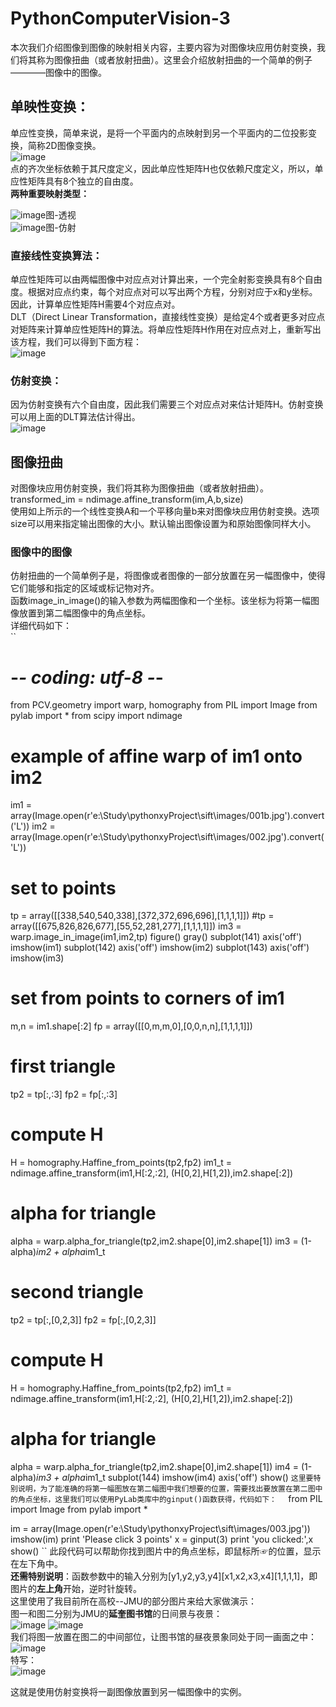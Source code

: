 # PythonComputerVision-3
本次我们介绍图像到图像的映射相关内容，主要内容为对图像块应用仿射变换，我们将其称为图像扭曲（或者放射扭曲）。这里会介绍放射扭曲的一个简单的例子————图像中的图像。  
## 单映性变换：  
单应性变换，简单来说，是将一个平面内的点映射到另一个平面内的二位投影变换，简称2D图像变换。  
![image](https://github.com/Nocami/PythonComputerVision-3/blob/master/images/111.jpg)  
点的齐次坐标依赖于其尺度定义，因此单应性矩阵H也仅依赖尺度定义，所以，单应性矩阵具有8个独立的自由度。  
**两种重要映射类型：**  

![image](https://github.com/Nocami/PythonComputerVision-3/blob/master/images/01bb.jpg)图-透视  
![image](https://github.com/Nocami/PythonComputerVision-3/blob/master/images/04仿射.jpg)图-仿射  
### 直接线性变换算法：
单应性矩阵可以由两幅图像中对应点对计算出来，一个完全射影变换具有8个自由度。根据对应点约束，每个对应点对可以写出两个方程，分别对应于x和y坐标。因此，计算单应性矩阵H需要4个对应点对。  
DLT（Direct Linear Transformation，直接线性变换）是给定4个或者更多对应点对矩阵来计算单应性矩阵H的算法。将单应性矩阵H作用在对应点对上，重新写出该方程，我们可以得到下面方程：  
![image](https://github.com/Nocami/PythonComputerVision-3/blob/master/images/333%E7%9B%B4%E6%8E%A5%E7%BA%BF%E6%80%A7.jpg)  
### 仿射变换：
因为仿射变换有六个自由度，因此我们需要三个对应点对来估计矩阵H。仿射变换可以用上面的DLT算法估计得出。  
![image](https://github.com/Nocami/PythonComputerVision-3/blob/master/images/222仿射.jpg)  
## 图像扭曲
对图像块应用仿射变换，我们将其称为图像扭曲（或者放射扭曲）。  
transformed_im = ndimage.affine_transform(im,A,b,size)  
使用如上所示的一个线性变换A和一个平移向量b来对图像块应用仿射变换。选项size可以用来指定输出图像的大小。默认输出图像设置为和原始图像同样大小。  
### 图像中的图像
仿射扭曲的一个简单例子是，将图像或者图像的一部分放置在另一幅图像中，使得它们能够和指定的区域或标记物对齐。  
函数image_in_image()的输入参数为两幅图像和一个坐标。该坐标为将第一幅图像放置到第二幅图像中的角点坐标。  
详细代码如下：  
``
 # -*- coding: utf-8 -*-
from PCV.geometry import warp, homography
from PIL import  Image
from pylab import *
from scipy import ndimage

# example of affine warp of im1 onto im2

im1 = array(Image.open(r'e:\Study\pythonxyProject\sift\images/001b.jpg').convert('L'))
im2 = array(Image.open(r'e:\Study\pythonxyProject\sift\images/002.jpg').convert('L'))
# set to points
tp = array([[338,540,540,338],[372,372,696,696],[1,1,1,1]])
#tp = array([[675,826,826,677],[55,52,281,277],[1,1,1,1]])
im3 = warp.image_in_image(im1,im2,tp)
figure()
gray()
subplot(141)
axis('off')
imshow(im1)
subplot(142)
axis('off')
imshow(im2)
subplot(143)
axis('off')
imshow(im3)

# set from points to corners of im1
m,n = im1.shape[:2]
fp = array([[0,m,m,0],[0,0,n,n],[1,1,1,1]])
# first triangle
tp2 = tp[:,:3]
fp2 = fp[:,:3]
# compute H
H = homography.Haffine_from_points(tp2,fp2)
im1_t = ndimage.affine_transform(im1,H[:2,:2],
(H[0,2],H[1,2]),im2.shape[:2])
# alpha for triangle
alpha = warp.alpha_for_triangle(tp2,im2.shape[0],im2.shape[1])
im3 = (1-alpha)*im2 + alpha*im1_t
# second triangle
tp2 = tp[:,[0,2,3]]
fp2 = fp[:,[0,2,3]]
# compute H
H = homography.Haffine_from_points(tp2,fp2)
im1_t = ndimage.affine_transform(im1,H[:2,:2],
(H[0,2],H[1,2]),im2.shape[:2])
# alpha for triangle
alpha = warp.alpha_for_triangle(tp2,im2.shape[0],im2.shape[1])
im4 = (1-alpha)*im3 + alpha*im1_t
subplot(144)
imshow(im4)
axis('off')
show()
``
这里要特别说明，为了能准确的将第一幅图放在第二幅图中我们想要的位置，需要找出要放置在第二图中的角点坐标，这里我们可以使用PyLab类库中的ginput()函数获得，代码如下：  
``
from PIL import Image
from pylab import *

im = array(Image.open(r'e:\Study\pythonxyProject\sift\images/003.jpg'))
imshow(im)
print 'Please click 3 points'
x = ginput(3)
print 'you clicked:',x
show()
``
此段代码可以帮助你找到图片中的角点坐标，即鼠标所☞的位置，显示在左下角中。  
**还需特别说明**：函数参数中的输入分别为[y1,y2,y3,y4][x1,x2,x3,x4][1,1,1,1]，即图片的**左上角**开始，逆时针旋转。  
这里使用了我目前所在高校--JMU的部分图片来给大家做演示：  
图一和图二分别为JMU的**延奎图书馆**的日间景与夜景：  
![image](https://github.com/Nocami/PythonComputerVision-3/blob/master/images/001b.jpg)
![image](https://github.com/Nocami/PythonComputerVision-3/blob/master/images/002.jpg)  
我们将图一放置在图二的中间部位，让图书馆的昼夜景象同处于同一画面之中：  
![image](https://github.com/Nocami/PythonComputerVision-3/blob/master/images/test00.jpg)  
特写：  
![image](https://github.com/Nocami/PythonComputerVision-3/blob/master/images/QQ%E6%88%AA%E5%9B%BE20190319153042.jpg)  

这就是使用仿射变换将一副图像放置到另一幅图像中的实例。
